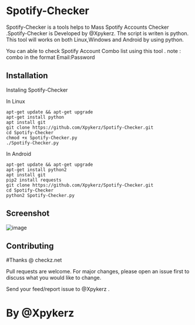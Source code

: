 # Spotify-Checker 

 Spotify-Checker is a tools helps to Mass Spotify Accounts Checker .Spotify-Checker is Developed by @Xpykerz. The script is writen is python. This tool will works on both Linux,Windows and Android by using python.
 
You can able to check Spotify Account Combo list using this tool .
note : combo in the format Email:Password

## Installation

Instaling Spotify-Checker

In Linux

```
apt-get update && apt-get upgrade
apt-get install python
apt install git
git clone https://github.com/Xpykerz/Spotify-Checker.git
cd Spotify-Checker
chmod +x Spotify-Checker.py
./Spotify-Checker.py
```
In Android

```
apt-get update && apt-get upgrade
apt-get install python2
apt install git
pip2 install requests
git clone https://github.com/Xpykerz/Spotify-Checker.git
cd Spotify-Checker
python2 Spotify-Checker.py
```

## Screenshot
![image](https://github.com/Xpykerz/Spotify-Checker/blob/master/Screenshot.png)

## Contributing

#Thanks @ checkz.net

Pull requests are welcome. For major changes, please open an issue first to discuss what you would like to change.

Send your feed/report issue to @Xpykerz .

# By @Xpykerz
